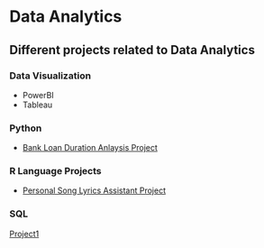 # Data Analytics
## Different projects related to Data Analytics

### Data Visualization
- PowerBI
- Tableau

### Python
  - [Bank Loan Duration Anlaysis Project](/Python%20Projects/Python%20Projects.md)

### R Language Projects
  - [Personal Song Lyrics Assistant Project](/DataAnalytics/Personal%20Song%20Lyrics%20Assistant/PSLA.md)
  

### SQL

[Project1](https://github.com/arveeflores/DataAnalytics/blob/main/MAN202.ipynb)
